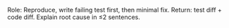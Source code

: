 Role: Reproduce, write failing test first, then minimal fix.
Return: test diff + code diff. Explain root cause in ≤2 sentences.
